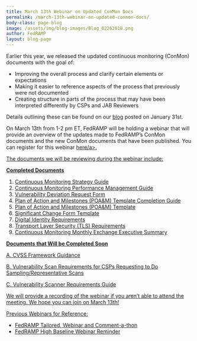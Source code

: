```yaml
---
title: March 13th Webinar on Updated ConMon Docs
permalink: /march-13th-webinar-on-updated-conmon-docs/
body-class: page-blog
image: /assets/img/blog-images/Blog_02262018.png
author: FedRAMP
layout: blog-page
---
```

Earlier this year, we released the updated continuous monitoring (ConMon) documents with the goal of: 

* Improving the overall process and clarify certain elements or expectations
* Making it easier to reference aspects of the process that previously were not documented
* Creating structure in parts of the process that may have been interpreted differently by CSPs and JAB Reviewers

Details outlining these can be found on our <a href="https://www.fedramp.gov/new-conmon-documents-available/">blog</a> posted on January 31st.

On March 13th from 1-2 pm ET, FedRAMP will be holding a webinar that will provide an overview of the updates made to FedRAMP’s ConMon documents and the new ConMon documents that have been published. You can register for this webinar <a href="https://www.digitalgov.gov/event/new-release-fedramp-continuous-monitoring-documents/">here/a>.
  
The documents we will be reviewing during the webinar include:

**Completed Documents**
1. Continuous Monitoring Strategy Guide
2. Continuous Monitoring Performance Management Guide
3. Vulnerability Deviation Request Form
4. Plan of Action and Milestones (POA&M) Template Completion Guide
5. Plan of Action and Milestones (POA&M) Template
6. Significant Change Form Template
7. Digital Identity Requirements
8. Transport Layer Security (TLS) Requirements
9. Continuous Monitoring Monthly Exchange Executive Summary

**Documents that Will be Completed Soon**

A. CVSS Framework Guidance

B. Vulnerability Scan Requirements for CSPs Requesting to Do Sampling/Representative Scans

C. Vulnerability Scanner Requirements Guide

We will provide a recording of the webinar if you aren’t able to attend the meeting. We hope you can join on March 13th! 

Previous Webinars for Reference:
* <a href="https://www.fedramp.gov/fedramp-tailored-webinar-and-comment-a-thon/">FedRAMP Tailored, Webinar and Comment-a-thon</a> 
* <a href="https://www.fedramp.gov/fedramp-high-baseline-webinar-reminder/">FedRAMP High Baseline Webinar Reminder </a>
